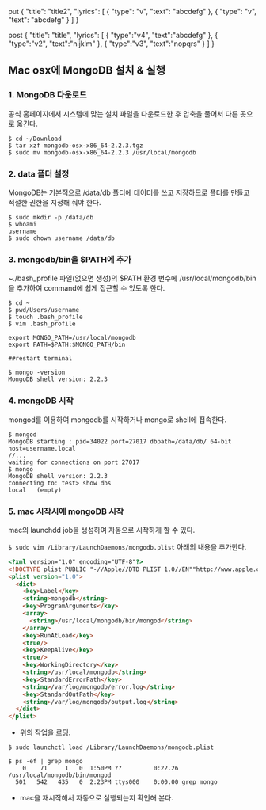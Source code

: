 put 
{
	"title": "title2",
	"lyrics": [
		{
			"type": "v",
			"text": "abcdefg"
		},
		{
			"type": "v",
			"text": "abcdefg"
		}
	]
}

post
{
	"title": "title",
	"lyrics": [
		{
			"type":"v4",
			"text":"abcdefg"
		},
		{
			"type":"v2",
			"text":"hijklm"
		},
		{
			"type":"v3",
			"text":"nopqrs"
		}
	]
}



## Mac osx에 MongoDB 설치 & 실행

### 1. MongoDB 다운로드

공식 홈페이지에서 시스템에 맞는 설치 파일을 다운로드한 후 압축을 풀어서 다른 곳으로 옮긴다.

```
$ cd ~/Download
$ tar xzf mongodb-osx-x86_64-2.2.3.tgz
$ sudo mv mongodb-osx-x86_64-2.2.3 /usr/local/mongodb
```

### 2.  data 폴더 설정

MongoDB는 기본적으로 /data/db 폴더에 데이터를 쓰고 저장하므로 폴더를 만들고 적절한 권한을 지정해 줘야 한다.

```
$ sudo mkdir -p /data/db
$ whoami
username
$ sudo chown username /data/db
```

### 3. mongodb/bin을 $PATH에 추가

~./bash_profile 파일(없으면 생성)의 $PATH 환경 변수에 /usr/local/mongodb/bin을 추가하여 command에 쉽게 접근할 수 있도록 한다.

```
$ cd ~
$ pwd/Users/username
$ touch .bash_profile
$ vim .bash_profile

export MONGO_PATH=/usr/local/mongodb
export PATH=$PATH:$MONGO_PATH/bin

##restart terminal

$ mongo -version
MongoDB shell version: 2.2.3
```

### 4. mongoDB 시작

mongod를 이용하여 mongodb를 시작하거나 mongo로 shell에 접속한다.

```
$ mongod
MongoDB starting : pid=34022 port=27017 dbpath=/data/db/ 64-bit host=username.local
//...
waiting for connections on port 27017
$ mongo
MongoDB shell version: 2.2.3
connecting to: test> show dbs
local	(empty)
```

### 5. mac 시작시에 mongoDB 시작

mac의 launchdd job을 생성하여 자동으로 시작하게 할 수 있다.

`$ sudo vim /Library/LaunchDaemons/mongodb.plist`
아래의 내용을 추가한다.

```html
<?xml version="1.0" encoding="UTF-8"?>
<!DOCTYPE plist PUBLIC "-//Apple//DTD PLIST 1.0//EN""http://www.apple.com/DTDs/PropertyList-1.0.dtd">
<plist version="1.0">
  <dict>
    <key>Label</key>
    <string>mongodb</string>
    <key>ProgramArguments</key>
    <array>
      <string>/usr/local/mongodb/bin/mongod</string>
    </array>
    <key>RunAtLoad</key>
    <true/>
    <key>KeepAlive</key>
    <true/>
    <key>WorkingDirectory</key>
    <string>/usr/local/mongodb</string>
    <key>StandardErrorPath</key>
    <string>/var/log/mongodb/error.log</string>
    <key>StandardOutPath</key>
    <string>/var/log/mongodb/output.log</string>
  </dict>
</plist>
```

- 위의 작업을 로딩.

```
$ sudo launchctl load /Library/LaunchDaemons/mongodb.plist

$ ps -ef | grep mongo
    0    71     1   0  1:50PM ??         0:22.26 /usr/local/mongodb/bin/mongod
  501   542   435   0  2:23PM ttys000    0:00.00 grep mongo
```

- mac을 재시작해서 자동으로 실행되는지 확인해 본다.